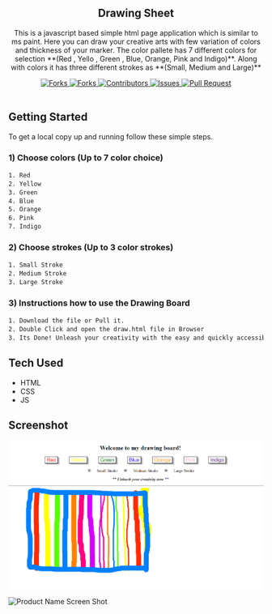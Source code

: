 <p align="center">
    <h2 align="center">Drawing Sheet</h2>
    <p align="center">This is a javascript based simple html page application which is similar to ms paint. Here you can draw your creative arts with few variation of colors and thickness of your marker. The color pallete has 7 different colors for selection **(Red , Yello , Green , Blue, Orange, Pink and Indigo)**. Along with colors it has three different strokes as **(Small, Medium and Large)**</p>
</p>
    
<p align="center">
    <a href="https://github.com/annu12340/drawing-sheet/network/members">
        <img alt="Forks" src="https://img.shields.io/github/forks/annu12340/drawing-sheet?color=9d65c9" />
    </a>
    <a href="https://github.com/annu12340/drawing-sheet/stargazers">
        <img alt="Forks" src="https://img.shields.io/github/stars/annu12340/drawing-sheet?color=f0a500" />
    </a>
    <a href="https://github.com/annu12340/drawing-sheet/graphs/contributors">
        <img alt="Contributors" src="https://img.shields.io/github/contributors/annu12340/drawing-sheet?color=0088ff" />
    </a>
    <a href="https://github.com/annu12340/drawing-sheet/issues">
        <img alt="Issues" src="https://img.shields.io/github/issues/annu12340/drawing-sheet?color=ff4b5c" />
    </a>
    <a href="https://github.com/annu12340/drawing-sheet/pulls">
        <img alt="Pull Request" src="https://img.shields.io/github/issues-pr/annu12340/drawing-sheet?color=4CAF50" />
    </a>
    <br/>
    <br/>
</p>

<!-- GETTING STARTED -->
## Getting Started

To get a local copy up and running follow these simple steps.

### 1) Choose colors (Up to 7 color choice)

```sh
1. Red
2. Yellow
3. Green
4. Blue
5. Orange
6. Pink
7. Indigo
```
### 2) Choose strokes (Up to 3 color strokes)

```sh
1. Small Stroke
2. Medium Stroke
3. Large Stroke
```

### 3) Instructions how to use the Drawing Board

```sh
1. Download the file or Pull it.
2. Double Click and open the draw.html file in Browser
3. Its Done! Unleash your creativity with the easy and quickly accessible Drawing Board!
```

<!-- Tech Used -->
## Tech Used

* HTML
* CSS
* JS

<!-- Screenshot -->
## Screenshot

![Product Name Screen Shot][product-screenshot-1]

![Product Name Screen Shot][product-screenshot-2]

[product-screenshot-1]: Draw.png
[product-screenshot-2]: img.png